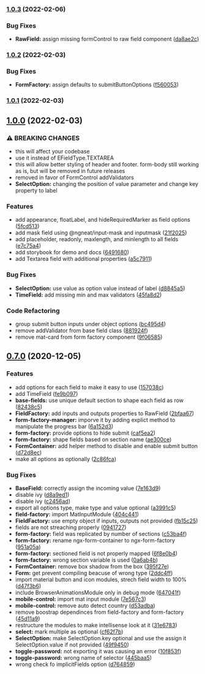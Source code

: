 ### [1.0.3](https://github.com/ezzabuzaid/ngx-form-factory/compare/v1.0.2...v1.0.3) (2022-02-06)


### Bug Fixes

* **RawField:** assign missing formControl to raw field component ([da8ae2c](https://github.com/ezzabuzaid/ngx-form-factory/commit/da8ae2c70f27ccd8fcaf3398b0ba6f95550a1309))

### [1.0.2](https://github.com/ezzabuzaid/ngx-form-factory/compare/v1.0.1...v1.0.2) (2022-02-03)


### Bug Fixes

* **FormFactory:** assign defaults to submitButtonOptions ([f560053](https://github.com/ezzabuzaid/ngx-form-factory/commit/f56005339efb9c3c87d1e064d3e891f1d292f004))

### [1.0.1](https://github.com/ezzabuzaid/ngx-form-factory/compare/v1.0.0...v1.0.1) (2022-02-03)

## [1.0.0](https://github.com/ezzabuzaid/ngx-form-factory/compare/v0.7.0...v1.0.0) (2022-02-03)


### ⚠ BREAKING CHANGES

* this will affect your codebase
* use it instead of EFieldType.TEXTAREA
* this will allow better styling of header and footer. form-body still working as is, but will be removed in future releases
* removed in favor of FormControl addValidators
* **SelectOption:** changing the position of value parameter and change key property to label

### Features

* add appearance, floatLabel, and hideRequiredMarker as field options ([5fcd513](https://github.com/ezzabuzaid/ngx-form-factory/commit/5fcd5135097d0fba896e320cce8f5d236ee8e1ec))
* add mask field using @ngneat/input-mask and inputmask ([21f2025](https://github.com/ezzabuzaid/ngx-form-factory/commit/21f20255d43022eff462291a6b4d7f13eb80d1f0))
* add placeholder, readonly, maxlength, and minlength to all fields ([e7c75a4](https://github.com/ezzabuzaid/ngx-form-factory/commit/e7c75a4a5f7fec66ebfc5461c769c442f0c6eace))
* add storybook for demo and docs ([6491680](https://github.com/ezzabuzaid/ngx-form-factory/commit/64916807b58753f9e6c855c18349d346af508036))
* add Textarea field with additional properties ([a5c7911](https://github.com/ezzabuzaid/ngx-form-factory/commit/a5c791108f9cf7341cf7acb357d53b31ff00ba98))


### Bug Fixes

* **SelectOption:** use value as option value instead of label ([d8845a5](https://github.com/ezzabuzaid/ngx-form-factory/commit/d8845a5a9213438da3302a33d6bc17753586bc8d))
* **TimeField:** add missing min and max validators ([45fa8d2](https://github.com/ezzabuzaid/ngx-form-factory/commit/45fa8d217d6e71e9f6a0ff459356d4aad5349499))


### Code Refactoring

* group submit button inputs under object options ([bc495d4](https://github.com/ezzabuzaid/ngx-form-factory/commit/bc495d48d76923f0b49c2a8601092ce9bfa69c08))
* remove addValidator from base field class ([881924f](https://github.com/ezzabuzaid/ngx-form-factory/commit/881924fef279530aa43ed0c798234b99dc699cd9))
* remove mat-card from form factory component ([9f06585](https://github.com/ezzabuzaid/ngx-form-factory/commit/9f0658523729e00ec401b4dac8d1a95e2cdc5832))

## [0.7.0](https://github.com/ezzabuzaid/ngx-form-factory/compare/v0.7.0...v1.0.0) (2020-12-05)


### Features

* add options for each field to make it easy to use ([157038c](https://github.com/ezzabuzaid/ngx-form-factory/commit/157038c970eafc628187d586e9ee12495f622bfb))
* add TimeField ([fe9b097](https://github.com/ezzabuzaid/ngx-form-factory/commit/fe9b0971d4e25669974f4ee7b68740af5856f8c9))
* **base-fields:** use unique default section to shape each field as row ([82438c5](https://github.com/ezzabuzaid/ngx-form-factory/commit/82438c5647f13960fe35136029852cbe5529e6f0))
* **FieldFactory:** add inputs and outputs properties to RawField ([2bfaa67](https://github.com/ezzabuzaid/ngx-form-factory/commit/2bfaa67068d0d7c21f2fef51b320103302a42627))
* **form-factory-manager:** imporve it by adding explict method to manipulate the progress bar ([6a152d3](https://github.com/ezzabuzaid/ngx-form-factory/commit/6a152d3620d134d3857965371d149ac70a0701f8))
* **form-factory:** provide options to hide submit ([caf5ea2](https://github.com/ezzabuzaid/ngx-form-factory/commit/caf5ea24725ac9eb4db52df28b475c29eabc9161))
* **form-factory:** shape fields based on section name ([ae300ce](https://github.com/ezzabuzaid/ngx-form-factory/commit/ae300ce4d66cf7d9031957aa11cfd20b78e62698))
* **FormContainer:** add helper method to disable and enable submit button ([d72d8ec](https://github.com/ezzabuzaid/ngx-form-factory/commit/d72d8ec33270c022a181c1d2b34b34d8b3797031))
* make all options as optionally ([2c86fca](https://github.com/ezzabuzaid/ngx-form-factory/commit/2c86fca44c3b6c837b7b4ea32647218c9fd222a4))


### Bug Fixes

* **BaseField:** correctly assign the incoming value ([7e163d9](https://github.com/ezzabuzaid/ngx-form-factory/commit/7e163d9b026bdbf90c1d219c64aa7d2e553d6207))
* disable ivy ([d8a9ed1](https://github.com/ezzabuzaid/ngx-form-factory/commit/d8a9ed1ebe5cdacaa7fa5fa9bc80383ebe5e94bc))
* disable ivy ([c2456ad](https://github.com/ezzabuzaid/ngx-form-factory/commit/c2456ad92de160b704745072086944a426edcba3))
* export all options type, make type and value optional ([a3991c5](https://github.com/ezzabuzaid/ngx-form-factory/commit/a3991c5c9943dad36aaffebd06da9230c80fc616))
* **field-factory:** import MatInputModule ([404c441](https://github.com/ezzabuzaid/ngx-form-factory/commit/404c4412883f546d42cd11458713af36f9b725bc))
* **FieldFactory:** use empty object if inputs, outputs not provided ([fb15c25](https://github.com/ezzabuzaid/ngx-form-factory/commit/fb15c2573ec6f2559cf45a1e56e303712a7a4f16))
* fields are not streaching  properly ([0941727](https://github.com/ezzabuzaid/ngx-form-factory/commit/09417278d642cdc5208167351defe55ca42496f7))
* **form-factory:** field was replicated by number of sections ([c53ba4f](https://github.com/ezzabuzaid/ngx-form-factory/commit/c53ba4f4a7c2de2a274fda593a84d2bf3106c049))
* **form-factory:** rename ngx-form-container to ngx-form-factory ([951a05a](https://github.com/ezzabuzaid/ngx-form-factory/commit/951a05ae21ed61d4469f445fa7abfe2d81c983d4))
* **form-factory:** sectioned field is not properly mapped ([6f8e0b4](https://github.com/ezzabuzaid/ngx-form-factory/commit/6f8e0b452bd620fe2e34cad32554068ab57d2508))
* **form-factory:** wrong section variable is used ([0a6ab4b](https://github.com/ezzabuzaid/ngx-form-factory/commit/0a6ab4b8598cbf1ebc981cb91bb69ff40a35b599))
* **FormContainer:** remove box shadow from the box ([395f27e](https://github.com/ezzabuzaid/ngx-form-factory/commit/395f27ef9c2c5bcd322bde78652b0e454ba6b7fc))
* **Form:** get prevent compiling beacuse of wrong type ([2ddc4ff](https://github.com/ezzabuzaid/ngx-form-factory/commit/2ddc4ff71c238d8c853aa2fbcaf9513c63c2b152))
* import material button and icon modules, strech field width to 100% ([d47f3b6](https://github.com/ezzabuzaid/ngx-form-factory/commit/d47f3b6760aab51af3869dc4fcff0dd5a443ffbe))
* include BrowserAnimationsModule only in debug mode ([647041f](https://github.com/ezzabuzaid/ngx-form-factory/commit/647041f410901609f4e1ec1b2b8c785a05db737c))
* **mobile-control:** import mat input module ([7e567c3](https://github.com/ezzabuzaid/ngx-form-factory/commit/7e567c3be09ac87727ba6cd6c8e785c2ebdf0a12))
* **mobile-control:** remove auto detect country ([d53adba](https://github.com/ezzabuzaid/ngx-form-factory/commit/d53adbae244eacef14c7e30648ad9accefc7c52e))
* remove boostrap dependinces from field-factory and form-factory ([45d11a9](https://github.com/ezzabuzaid/ngx-form-factory/commit/45d11a95ded508f848a3bcab2967cf9d6b31b384))
* restructure the modules to make intellisense look at it ([31e6783](https://github.com/ezzabuzaid/ngx-form-factory/commit/31e6783d65b159e7ec1cf238764bcb2b918274d0))
* **select:** mark multiple as optional ([cf62f7b](https://github.com/ezzabuzaid/ngx-form-factory/commit/cf62f7bfe2b3b1c8415258fee3c50983a1620d3b))
* **SelectOption:** make SelectOption.key optional and use the assign it SelectOption.value if not provided ([49f9450](https://github.com/ezzabuzaid/ngx-form-factory/commit/49f945078f5f4eea11d598a8d3920000e492049f))
* **toggle-password:** not exporting it was causing an error ([10f853f](https://github.com/ezzabuzaid/ngx-form-factory/commit/10f853f5a5bfaf52b1e8b2ec61e0dc9650079dfb))
* **toggle-password:** wrong name of selector ([445baa5](https://github.com/ezzabuzaid/ngx-form-factory/commit/445baa533e8bf954adfe2299cef111b7c7cd15f4))
* wrong check fo implicitFields option ([d764859](https://github.com/ezzabuzaid/ngx-form-factory/commit/d76485916ee765c428af7eaf870409700e23291f))

